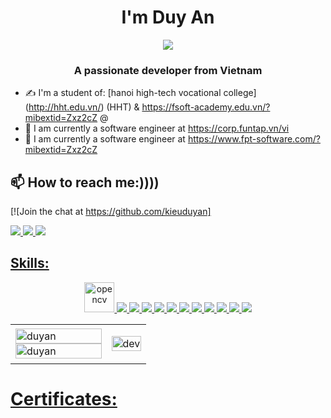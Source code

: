  <h1 align="center">I'm Duy An </h1>
<p align="center"><img src="https://img.icons8.com/color/48/000000/vietnam-circular.png"/></p>
<h3 align="center">A passionate developer from Vietnam </h3>

- ✍ I'm a student of: [hanoi high-tech vocational college] (http://hht.edu.vn/) (HHT) & https://fsoft-academy.edu.vn/?mibextid=Zxz2cZ @
- 🌱 I am currently a software engineer at https://corp.funtap.vn/vi
- 🌱 I am currently a software engineer at https://www.fpt-software.com/?mibextid=Zxz2cZ

## 📫 How to reach me:))))

[![Join the chat at https://github.com/kieuduyan]

  <a href="https://www.facebook.com/duya.376043" alt="Facebook">
    <img src="https://img.icons8.com/fluent/48/000000/facebook-new.png" target="_blank" />
  </a>  
  <a href="mailto:kieuduyan.udpmk11@gmail.com" alt="Email">
    <img src="https://img.icons8.com/fluent/48/000000/mailing.png"/>
  </a>
  <a 
href="https://github.com/kieuduyan/github.io"
alt="Github">
    <img src=...."/>
</p>

## Skills:
<p align="center">
  <img src="https://www.vectorlogo.zone/logos/opencv/opencv-icon.svg" alt="opencv" width="48" height="48"/> 
  <img src="https://img.icons8.com/color/48/000000/microsoft-sql-server.png"/>
  <img src="https://img.icons8.com/color/48/000000/mysql-logo.png"/>
  <img src="https://img.icons8.com/color/48/000000/mongodb.png"/>
  <img src="https://img.icons8.com/fluent/48/000000/matlab.png"/>
  <img src="https://img.icons8.com/color/48/000000/git.png"/>
  <img src="https://img.icons8.com/color/48/000000/github-2.png"/>
  <img src="https://img.icons8.com/color/48/000000/visual-studio-code-2019.png"/>
  <img src="https://img.icons8.com/color/48/000000/visual-studio-2019.png"/>
  <img src="https://img.icons8.com/dusk/48/000000/anaconda.png"/>
  <img src="https://img.icons8.com/fluent/48/000000/spyder-ide.png"/>
  <img src="https://img.icons8.com/color/48/000000/trello.png"/>
</p>

<table style="width:100%;">
  <tr>
    <td>
      <img src="https://github-readme-stats.vercel.app/api/top-langs/?username=duyan&bg_color=FFFFFF00&text_color=179fa3&layout=compact&hide=CSS&langs_count=10&custom_title=Top%20ngôn%20ngữ%20được%20dùng" alt="duyan" width="100%"/>
      <img src="https://github-readme-stats.vercel.app/api?username=duyan&bg_color=FFFFFF00&text_color=179fa3&show_icons=true&count_private=true&include_all_commits=true&custom_title=Hoạt%20động%20trên%20Github" alt="duyan" width="100%"/>
    </td>
    <td>
      <p align="center"> 
        <img src="https://cdn.dribbble.com/users/1059583/screenshots/4171367/coding-freak.gif" alt="dev" width="100%"/>
      </p>
    </td>
  </tr>
</table>

# Certificates:

<p align="center">
</p>
